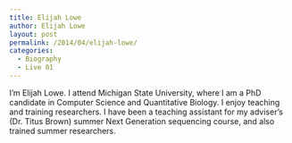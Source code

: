 ```yaml
---
title: Elijah Lowe
author: Elijah Lowe
layout: post
permalink: /2014/04/elijah-lowe/
categories:
  - Biography
  - Live 01
---
```

I&#8217;m Elijah Lowe. I attend Michigan State University, where I am a PhD candidate in Computer Science and Quantitative Biology. I enjoy teaching and training researchers. I have been a teaching assistant for my adviser&#8217;s (Dr. Titus Brown) summer Next Generation sequencing course, and also trained summer researchers.